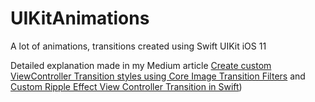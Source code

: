 # UIKitAnimations
A lot of animations, transitions created using Swift UIKit iOS 11 

Detailed explanation made in my Medium article [Create custom ViewController Transition styles using Core Image Transition Filters](https://medium.com/@onur.isik/create-custom-viewcontroller-transition-styles-using-core-image-transition-filters-f75b3dfbdd63) and [Custom Ripple Effect View Controller Transition in Swift](https://medium.com/@onur.isik/custom-ripple-effect-view-controller-transition-in-swift-200d72340494))
